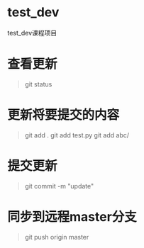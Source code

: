 # test_dev
test_dev课程项目

# 查看更新
> git status

# 更新将要提交的内容
> git add .
> git add test.py
> git add abc/


# 提交更新
> git commit -m "update"

# 同步到远程master分支
> git push origin master
